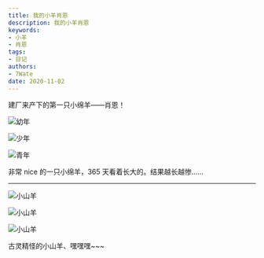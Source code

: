 ```yaml
---
title: 我的小羊肖恩
description: 我的小羊肖恩
keywords:
- 小羊
- 肖恩
tags: 
- 日记
authors:
- 7Wate
date: 2020-11-02
---
```


建厂来产下的第一只小绵羊——肖恩！


![幼年](https://static.7wate.com/img/2020/11/02/247bc3f3c36c0.jpg)

![少年](https://static.7wate.com/img/2020/11/02/1ce3cc6d88aab.jpg)

![青年](https://static.7wate.com/img/2020/11/02/806d528300262.jpg)

非常 nice 的一只小绵羊，365 天看着长大的。结果越长越惨……

---

![小山羊](https://static.7wate.com/img/2020/12/27/2e61382f98b33.jpg)

![小山羊](https://static.7wate.com/img/2020/12/27/6067045da2d57.jpg)

![小山羊](https://static.7wate.com/img/2020/12/27/75ad41bd9da3b.jpg)

古灵精怪的小山羊、嘿嘿嘿~~~

